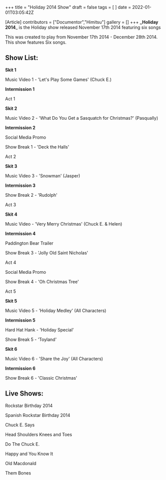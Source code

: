 +++
title = "Holiday 2014 Show"
draft = false
tags = [ ]
date = 2022-01-01T03:05:42Z

[Article]
contributors = ["Documentor","Himitsu"]
gallery = []
+++
**_Holiday 2014**_ is the Holiday show released November 17th 2014 featuring six songs

This was created to play from November 17th 2014 - December 28th 2014. This show features Six songs.

## Show List: ##
**Skit 1**

Music Video 1 - 'Let's Play Some Games' (Chuck E.)

**Intermission 1**

Act 1

**Skit 2** 

Music Video 2 - 'What Do You Get a Sasquatch for Christmas?' (Pasqually)

**Intermission 2**

Social Media Promo

Show Break 1 - 'Deck the Halls'

Act 2 

**Skit 3**

Music Video 3 - 'Snowman' (Jasper)

**Intermission 3**

Show Break 2 - 'Rudolph'

Act 3 

**Skit 4**

Music Video - 'Very Merry Christmas' (Chuck E. & Helen)

**Intermission 4**

Paddington Bear Trailer

Show Break 3 - 'Jolly Old Saint Nicholas'

Act 4

Social Media Promo

Show Break 4 - 'Oh Christmas Tree'

Act 5 

**Skit 5** 

Music Video 5 - 'Holiday Medley' (All Characters)

**Intermission 5**

Hard Hat Hank - 'Holiday Special'

Show Break 5 - 'Toyland'

**Skit 6**

Music Video 6 - 'Share the Joy' (All Characters)

**Intermission 6**

Show Break 6 - 'Classic Christmas'

## Live Shows: ##
Rockstar Birthday 2014

Spanish Rockstar Birthday 2014

Chuck E. Says 

Head Shoulders Knees and Toes

Do The Chuck E.

Happy and You Know It

Old Macdonald

Them Bones